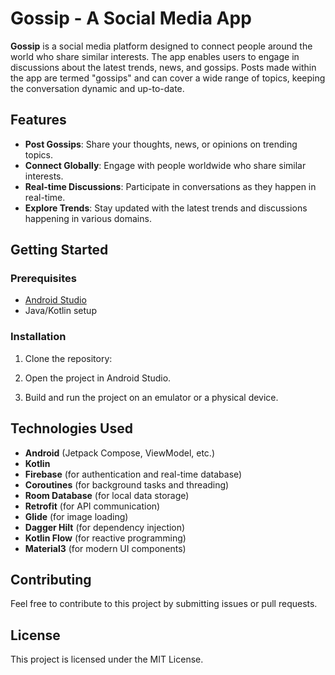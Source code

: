 # Gossip - A Social Media App

**Gossip** is a social media platform designed to connect people around the world who share similar interests. The app enables users to engage in discussions about the latest trends, news, and gossips. Posts made within the app are termed "gossips" and can cover a wide range of topics, keeping the conversation dynamic and up-to-date.

## Features

- **Post Gossips**: Share your thoughts, news, or opinions on trending topics.
- **Connect Globally**: Engage with people worldwide who share similar interests.
- **Real-time Discussions**: Participate in conversations as they happen in real-time.
- **Explore Trends**: Stay updated with the latest trends and discussions happening in various domains.

## Getting Started

### Prerequisites

- [Android Studio](https://developer.android.com/studio)
- Java/Kotlin setup

### Installation

1. Clone the repository:



2. Open the project in Android Studio.
3. Build and run the project on an emulator or a physical device.

## Technologies Used

- **Android** (Jetpack Compose, ViewModel, etc.)
- **Kotlin**
- **Firebase** (for authentication and real-time database)
- **Coroutines** (for background tasks and threading)
- **Room Database** (for local data storage)
- **Retrofit** (for API communication)
- **Glide** (for image loading)
- **Dagger Hilt** (for dependency injection)
- **Kotlin Flow** (for reactive programming)
- **Material3** (for modern UI components)


## Contributing

Feel free to contribute to this project by submitting issues or pull requests.

## License

This project is licensed under the MIT License.



